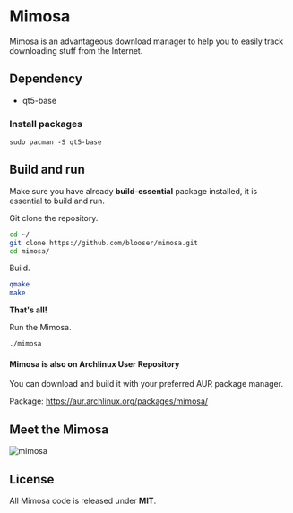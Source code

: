 # Mimosa

Mimosa is an advantageous download manager to help you to easily track downloading stuff from the Internet.

## Dependency

- qt5-base

### Install packages 

```base
sudo pacman -S qt5-base
```

## Build and run

Make sure you have already <b>build-essential</b> package installed, it is essential to build and run.

Git clone the repository.

```zsh
cd ~/
git clone https://github.com/blooser/mimosa.git
cd mimosa/
```

Build.

```zsh
qmake
make
```

<b>That's all!</b>

Run the Mimosa.

```zsh
./mimosa
```

#### Mimosa is also on Archlinux User Repository

You can download and build it with your preferred AUR package manager.

Package: https://aur.archlinux.org/packages/mimosa/

## Meet the Mimosa

![mimosa](https://i.postimg.cc/ydBM0Zdd/mimosa1.png)

## License

All Mimosa code is released under <b>MIT</b>.
